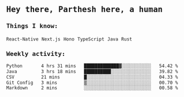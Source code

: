 <samp>
    <h2>Hey there, Parthesh here, a human</h2>
    <h3>Things I know: </h3>
    <code>React-Native</code> <code>Next.js</code> <code>Hono</code> <code>TypeScript</code> <code>Java</code> <code>Rust</code>
    <h3>Weekly activity:</h3>
<!--START_SECTION:waka-->

```txt
Python       4 hrs 31 mins   █████████████▓░░░░░░░░░░░   54.42 %
Java         3 hrs 18 mins   ██████████░░░░░░░░░░░░░░░   39.82 %
CSV          21 mins         █░░░░░░░░░░░░░░░░░░░░░░░░   04.33 %
Git Config   3 mins          ▒░░░░░░░░░░░░░░░░░░░░░░░░   00.70 %
Markdown     2 mins          ░░░░░░░░░░░░░░░░░░░░░░░░░   00.58 %
```

<!--END_SECTION:waka-->
</samp>
